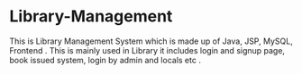 # Library-Management
This is Library Management System which is made up of Java, JSP, MySQL, Frontend . This is mainly used in Library it includes login and signup page, book issued system, login by admin and locals etc . 
